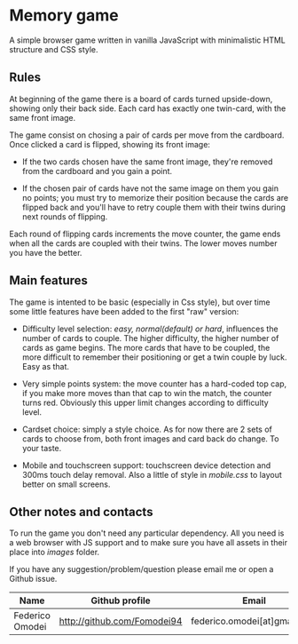 # Memory game

A simple browser game written in vanilla JavaScript with minimalistic HTML structure and CSS style.

## Rules

At beginning of the game there is a board of cards turned upside-down, showing only their back side. Each card has exactly one twin-card, with the same front image.  

The game consist on chosing a pair of cards per move from the cardboard. Once clicked a card is flipped, showing its front image:
- If the two cards chosen have the same front image, they're removed from the cardboard and you gain a point. 

- If the chosen pair of cards have not the same image on them you gain no points; you must try to memorize their position because the cards are flipped back and you'll have to retry couple them with their twins during next rounds of flipping.

Each round of flipping cards increments the move counter, the game ends when all the cards are coupled with their twins. The lower moves number you have the better.

## Main features

The game is intented to be basic (especially in Css style), but over time some little features have been added to the first "raw" version:

- Difficulty level selection: _easy, normal(default) or hard_, influences the number of cards to couple. The higher difficulty, the higher number of cards as game begins. The more cards that have to be coupled, the more difficult to remember their positioning or get a twin couple by luck. Easy as that.

- Very simple points system: the move counter has a hard-coded top cap, if you make more moves than that cap to win the match, the counter turns red. Obviously this upper limit changes according to difficulty level.

- Cardset choice: simply a style choice. As for now there are 2 sets of cards to choose from, both front images and card back do change. To your taste.

- Mobile and touchscreen support: touchscreen device detection and 300ms touch delay removal. Also a little of style in _mobile.css_ to layout better on small screens.

## Other notes and contacts

To run the game you don't need any particular dependency. All you need is a web browser with JS support and to make sure you have all assets in their place into _images_ folder.

If you have any suggestion/problem/question please email me or open a Github issue.

| Name | Github profile | Email |
|------|----------------|-------|
|Federico Omodei | http://github.com/Fomodei94 | federico.omodei[at]gmail.com